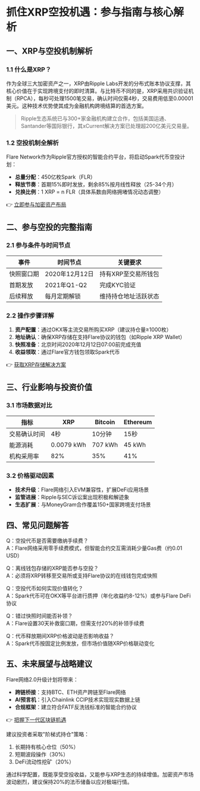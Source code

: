 # 抓住XRP空投机遇：参与指南与核心解析

## 一、XRP与空投机制解析

### 1.1 什么是XRP？
作为全球三大加密资产之一，XRP由Ripple Labs开发的分布式账本协议支撑，其核心价值在于实现跨境支付的即时清算。与比特币不同的是，XRP采用共识验证机制（RPCA），每秒可处理1500笔交易，确认时间仅需4秒，交易费用低至0.00001美元。这种技术优势使其成为金融机构跨境结算的首选方案。

> Ripple生态系统已与300+家金融机构建立合作，包括美国运通、Santander等国际银行，其xCurrent解决方案已处理超200亿美元交易量。

### 1.2 空投机制全解析
Flare Network作为Ripple官方授权的智能合约平台，将启动Spark代币空投计划：
- **总量分配**：450亿枚Spark（FLR）
- **释放节奏**：首期15%即时发放，剩余85%按月线性释放（25-34个月）
- **兑换比例**：1 XRP = n FLR（具体系数由网络拥堵情况动态调整）

👉 [立即参与加密资产布局](https://bit.ly/okx_welcome)

## 二、参与空投的完整指南

### 2.1 参与条件与时间节点
| 事件          | 时间节点        | 关键要求               |
|---------------|-----------------|------------------------|
| 快照窗口期    | 2020年12月12日  | 持有XRP至交易所钱包    |
| 首期发放      | 2021年Q1-Q2     | 完成KYC验证            |
| 后续释放      | 每月定期解锁    | 维持持仓地址活跃状态   |

### 2.2 操作步骤详解
1. **资产配置**：通过OKX等主流交易所购买XRP（建议持仓量≥1000枚）
2. **地址确认**：确保XRP存储在支持Flare协议的钱包（如Ripple XRP Wallet）
3. **快照准备**：北京时间2020年12月12日07:00前完成充值
4. **收益领取**：通过Flare官方钱包领取Spark代币

👉 [获取XRP存储解决方案](https://bit.ly/okx_welcome)

## 三、行业影响与投资价值

### 3.1 市场数据对比
| 指标          | XRP        | Bitcoin    | Ethereum   |
|---------------|------------|------------|------------|
| 交易确认时间  | 4秒        | 10分钟     | 15秒       |
| 能源消耗      | 0.0079 kWh | 707 kWh    | 45 kWh     |
| 机构采用率    | 82%        | 35%        | 41%        |

### 3.2 价格驱动因素
- **技术升级**：Flare网络引入EVM兼容性，扩展DeFi应用场景
- **监管进展**：Ripple与SEC诉讼案出现积极和解迹象
- **生态扩展**：与MoneyGram合作覆盖150+国家跨境支付场景

## 四、常见问题解答

Q：空投代币是否需要缴纳手续费？  
A：Flare网络采用零手续费模式，但智能合约交互需消耗少量Gas费（约0.01 USD）

Q：离线钱包存储的XRP能否参与空投？  
A：必须将XRP转移至交易所或支持Flare协议的在线钱包完成快照

Q：空投代币如何实现价值转化？  
A：Spark代币可在OKX等平台进行质押（年化收益约8-12%）或参与Flare DeFi协议

Q：错过快照时间能否补领？  
A：Flare设置30天补救窗口期，但需支付20%的补领手续费

Q：代币释放期间XRP价格波动是否影响收益？  
A：Spark代币按固定比例发放，但市场价值随XRP价格联动变化

## 五、未来展望与战略建议

Flare网络2.0升级计划将带来：
- **跨链桥接**：支持BTC、ETH资产跨链至Flare网络
- **AI预言机**：引入Chainlink CCIP技术实现现实数据上链
- **合规框架**：建立符合FATF反洗钱标准的智能合约协议

👉 [把握下一代区块链机遇](https://bit.ly/okx_welcome)

建议投资者采取"阶梯式持仓"策略：
1. 长期持有核心仓位（50%）
2. 短期波段操作（30%）
3. DeFi流动性挖矿（20%）

通过科学配置，既能享受空投收益，又能参与XRP生态的持续增值。加密资产市场波动剧烈，建议保持20%的法币储备以应对极端行情。
